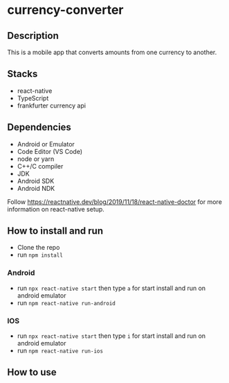 # currency-converter

## Description
This is a mobile app that converts amounts from one currency to another. 

## Stacks
- react-native
- TypeScript
- frankfurter currency api

## Dependencies
- Android or Emulator
- Code Editor (VS Code)
- node or yarn
- C++/C compiler
- JDK
- Android SDK
- Android NDK

Follow https://reactnative.dev/blog/2019/11/18/react-native-doctor for more information on react-native setup.

## How to install and run
- Clone the repo
- run `npm install`

### Android
- run `npx react-native start` then type `a` for start install and run on android emulator
- run `npm react-native run-android`

### IOS
- run `npx react-native start` then type `i` for start install and run on android emulator
- run `npm react-native run-ios`

## How to use
